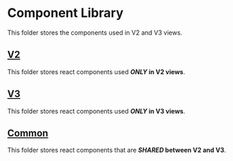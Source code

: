 # Component Library

This folder stores the components used in V2 and V3 views.

## [V2](./v2)

This folder stores react components used ***ONLY* in V2 views**.

## [V3](./v3)

This folder stores react components used ***ONLY* in V3 views**.

## [Common](./common)

This folder stores react components that are ***SHARED* between V2 and V3**.
